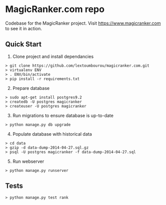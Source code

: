 # MagicRanker.com repo

Codebase for the MagicRanker project. Visit https://www.magicranker.com to see it in action.

## Quick Start

1. Clone project and install dependancies

```
> git clone https://github.com/lextoumbourou/magicranker.com.git
> virtualenv ENV
> . ENV/bin/activate
> pip install -r requirements.txt
```

2. Prepare database

```
> sudo apt-get install postgres9.2
> createdb -U postgres magicranker
> createuser -U postgres magicranker
```

3. Run migrations to ensure database is up-to-date

```
> python manage.py db upgrade 
```

4. Populate database with historical data

```
> cd data
> gzip -d data-dump-2014-04-27.sql.gz
> psql -U postgres magicranker -f data-dump-2014-04-27.sql
```

5. Run webserver

```
> python manage.py runserver
```

## Tests

```
> python manage.py test rank
```
